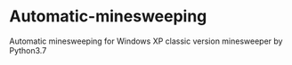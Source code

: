 # Automatic-minesweeping
Automatic minesweeping for Windows XP classic version minesweeper by Python3.7
